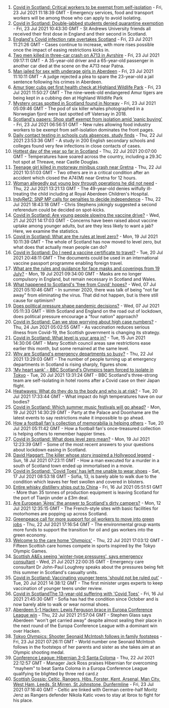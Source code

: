 1. [Covid in Scotland: Critical workers to be exempt from self-isolation](https://www.bbc.co.uk/news/uk-scotland-57937583) - Fri, 23 Jul 2021 11:18:39 GMT - Emergency services, food and transport workers will be among those who can apply to avoid isolating.
2. [Covid in Scotland: Double-jabbed students denied quarantine exemption](https://www.bbc.co.uk/news/uk-scotland-edinburgh-east-fife-57941652) - Fri, 23 Jul 2021 10:43:30 GMT - St Andrews University friends all received their first dose in England and their second in Scotland.
3. [England's Covid infection rate overtakes Scotland](https://www.bbc.co.uk/news/health-57942217) - Fri, 23 Jul 2021 11:21:26 GMT - Cases continue to increase, with more rises possible once the impact of easing restrictions kicks in.
4. [Two men killed in three-car crash on A713 in Ayrshire](https://www.bbc.co.uk/news/uk-scotland-glasgow-west-57941647) - Fri, 23 Jul 2021 09:17:11 GMT - A 35-year-old driver and a 65-year-old passenger in another car died at the scene on the A713 near Patna.
5. [Man jailed for sex with underage girls in Aberdeen](https://www.bbc.co.uk/news/uk-scotland-north-east-orkney-shetland-57942458) - Fri, 23 Jul 2021 11:10:11 GMT - A judge rejected a plea to spare the 23-year-old a jail sentence following his crimes in Aberdeen.
6. [Amur tiger cubs get first health check at Highland Wildlife Park](https://www.bbc.co.uk/news/uk-scotland-highlands-islands-57941345) - Fri, 23 Jul 2021 11:50:27 GMT - The nine-week-old endangered Amur tigers are being kept in a cubbing den at Highland Wildlife Park
7. [Mystery orcas spotted in Scotland found in Norway](https://www.bbc.co.uk/news/uk-scotland-57934989) - Fri, 23 Jul 2021 05:09:46 GMT - The pod of six killer whales photographed in a Norwegian fjord were last spotted off Vatersay in 2018.
8. [Scotland's papers: Shop staff exempt from isolation amid 'panic buying'](https://www.bbc.co.uk/news/uk-scotland-57924025) - Fri, 23 Jul 2021 06:56:51 GMT - New rules allowing food industry workers to be exempt from self-isolation dominates the front pages.
9. [Daily contact testing in schools cuts absences, study finds](https://www.bbc.co.uk/news/health-57930214) - Thu, 22 Jul 2021 23:53:36 GMT - A study in 200 English secondary schools and colleges found very few infections in close contacts of cases.
10. [Hottest day of the year so far in Scotland](https://www.bbc.co.uk/news/uk-scotland-south-scotland-57933457) - Thu, 22 Jul 2021 20:07:00 GMT - Temperatures have soared across the country, including a 29.3C hot spot at Threave, near Castle Douglas.
11. [Teenage girl killed in motorway minibus crash near Gretna](https://www.bbc.co.uk/news/uk-scotland-south-scotland-57923753) - Thu, 22 Jul 2021 10:51:03 GMT - Two others are in a critical condition after an accident which closed the A74(M) near Gretna for 12 hours.
12. [Woman allegedly put young boy through operations he did not need](https://www.bbc.co.uk/news/uk-scotland-north-east-orkney-shetland-57926971) - Thu, 22 Jul 2021 13:21:13 GMT - The 49-year-old denies wilfully ill-treating the child including at Royal Aberdeen Children's Hospital.
13. [IndyRef2: SNP MP calls for penalties to decide independence](https://www.bbc.co.uk/news/uk-politics-57930801) - Thu, 22 Jul 2021 18:43:18 GMT - Chris Stephens jokingly suggested a second referendum could be decided on spot-kicks.
14. [Covid in Scotland: Are young people slowing the vaccine drive?](https://www.bbc.co.uk/news/uk-scotland-57915106) - Wed, 21 Jul 2021 14:17:03 GMT - Concerns have been raised about vaccine uptake among younger adults, but are they less likely to want a jab? Here, we examine the statistics.
15. [Covid in Scotland: What are the rules at level zero?](https://www.bbc.co.uk/news/uk-scotland-53166816) - Mon, 19 Jul 2021 10:11:39 GMT - The whole of Scotland has now moved to level zero, but what does that actually mean people can do?
16. [Covid in Scotland: Do I need a vaccine certificate to travel?](https://www.bbc.co.uk/news/uk-scotland-57519070) - Tue, 20 Jul 2021 20:48:11 GMT - The documents could be used in an international vaccine passport programme enabling foreign travel.
17. [What are the rules and guidance for face masks and coverings from 19 July?](https://www.bbc.co.uk/news/health-51205344) - Mon, 19 Jul 2021 09:34:00 GMT - Masks are no longer compulsory in England, but remain necessary in Scotland and Wales.
18. [What happened to Scotland's 'free from Covid' hopes?](https://www.bbc.co.uk/news/uk-scotland-57742212) - Wed, 07 Jul 2021 05:10:46 GMT - In summer 2020, there was talk of being "not far away" from eliminating the virus. That did not happen, but is there still cause for optimism?
19. [Does political pressure shape pandemic decisions?](https://www.bbc.co.uk/news/uk-scotland-scotland-politics-57737414) - Wed, 07 Jul 2021 05:11:33 GMT - With Scotland and England on the road out of lockdown, does political pressure encourage a "four nation" approach?
20. [Covid in Scotland: Can we stop worrying about high case numbers?](https://www.bbc.co.uk/news/uk-scotland-57581952) - Thu, 24 Jun 2021 05:02:55 GMT - As vaccination reduces serious illness from Covid-19, the Scottish government is changing its strategy.
21. [Covid in Scotland: What level is your area in?](https://www.bbc.co.uk/news/uk-scotland-57076243) - Tue, 15 Jun 2021 14:30:06 GMT - Many Scottish council areas saw restrictions ease earlier this month, but some remained at the same level.
22. [Why are Scotland's emergency departments so busy?](https://www.bbc.co.uk/news/uk-scotland-57903066) - Thu, 22 Jul 2021 13:29:03 GMT - The number of people turning up at emergency departments in Scotland is rising sharply, figures show.
23. ['My heart sank' - BBC Scotland's Olympics team forced to isolate in Tokyo](https://www.bbc.co.uk/news/uk-scotland-57903624) - Tue, 20 Jul 2021 13:31:24 GMT - BBC Scotland's three-strong team are self-isolating in hotel rooms after a Covid case on their Japan flight.
24. [Heatwaves: What do they do to the body and who is at risk?](https://www.bbc.co.uk/news/health-49112807) - Tue, 20 Jul 2021 17:33:44 GMT - What impact do high temperatures have on our bodies?
25. [Covid in Scotland: Which summer music festivals will go ahead?](https://www.bbc.co.uk/news/uk-scotland-57887600) - Mon, 19 Jul 2021 14:30:29 GMT - Party at the Palace and Doonhame are the latest events to say restrictions make it impossible to go ahead.
26. [How a football fan's collection of memorabilia is helping others](https://www.bbc.co.uk/news/uk-england-57655620) - Tue, 20 Jul 2021 05:11:42 GMT - How a football fan's once-treasured collection is helping others to remember happier times.
27. [Covid in Scotland: What does level zero mean?](https://www.bbc.co.uk/news/uk-scotland-57838053) - Mon, 19 Jul 2021 12:23:39 GMT - Some of the most recent answers to your questions about lockdown easing in Scotland.
28. [David Haggart: The killer whose story inspired a Hollywood legend](https://www.bbc.co.uk/news/uk-scotland-south-scotland-57650595) - Sun, 18 Jul 2021 07:23:11 GMT - How a man executed for a murder in a south of Scotland town ended up immortalised in a movie.
29. [Covid in Scotland: 'Covid Toes' has left me unable to wear shoes](https://www.bbc.co.uk/news/uk-scotland-57865404) - Sat, 17 Jul 2021 08:53:18 GMT - Sofia, 13, is barely able to walk due to the condition which leaves her feet swollen and covered in blisters.
30. [Entire whisky distillery ships out to China](https://www.bbc.co.uk/news/uk-scotland-scotland-business-57825081) - Fri, 16 Jul 2021 05:51:51 GMT - More than 35 tonnes of production equipment is leaving Scotland for the port of Tianjin under a £3m deal.
31. [Are European 'Aires' the answer to Scotland's dirty campers?](https://www.bbc.co.uk/news/uk-scotland-57803377) - Mon, 12 Jul 2021 12:35:15 GMT - The French-style sites with basic facilities for motorhomes are popping up across Scotland.
32. [Greenpeace call for more support for oil workers to move into green jobs](https://www.bbc.co.uk/news/uk-scotland-57936319) - Thu, 22 Jul 2021 17:16:54 GMT - The environmental group wants more funds to support the transition for oil and gas workers into the green economy.
33. [Welcome to the care home 'Olympics'](https://www.bbc.co.uk/news/uk-scotland-57936247) - Thu, 22 Jul 2021 17:03:12 GMT - Fifteen Scottish care homes compete in sports inspired by the Tokyo Olympic Games.
34. [Scottish A&Es seeing 'winter-type pressures', says emergency consultant](https://www.bbc.co.uk/news/uk-scotland-57919940) - Wed, 21 Jul 2021 22:00:35 GMT - Emergency care consultant Dr John-Paul Loughrey speaks about the pressures being felt this summer in Scotland's casualty units.
35. [Covid in Scotland: Vaccinating younger teens 'should not be ruled out'](https://www.bbc.co.uk/news/uk-scotland-57906908) - Tue, 20 Jul 2021 14:38:12 GMT - The first minister urges experts to keep vaccination of younger teens under review.
36. [Covid in ScotlandThe 13-year-old suffering with 'Covid Toes'](https://www.bbc.co.uk/news/uk-scotland-57867125) - Fri, 16 Jul 2021 21:45:30 GMT - Sofia has had the condition since October and is now barely able to walk or wear normal shoes.
37. [Aberdeen 5-1 Hacken: Lewis Ferguson brace in Europa Conference League win](https://www.bbc.co.uk/sport/football/57905775) - Thu, 22 Jul 2021 21:57:04 GMT - Stephen Glass says Aberdeen "won't get carried away" despite almost sealing their place in the next round of the Europa Conference League with a dominant win over Hacken.
38. [Tokyo Olympics: Shooter Seonaid McIntosh follows in family footsteps](https://www.bbc.co.uk/sport/olympics/57748989) - Fri, 23 Jul 2021 07:26:11 GMT - World number one Seonaid McIntosh follows in the footsteps of her parents and sister as she takes aim at an Olympic shooting medal.
39. [Conference League: Hibernian 3-0 Santa Coloma](https://www.bbc.co.uk/sport/football/57905782) - Thu, 22 Jul 2021 22:12:57 GMT - Manager Jack Ross praises Hibernian for overcoming "mayhem" to beat Santa Coloma in a Europa Conference League qualifying tie blighted by three red card.z
40. [Scottish Gossip: Celtic, Rangers, Hibs, Forster, Kent, Arsenal, Man City, West Ham, Leeds, St Mirren, St Johnstone, Dunfermline](https://www.bbc.co.uk/sport/football/57926184) - Fri, 23 Jul 2021 07:16:40 GMT - Celtic are linked with German centre-half Moritz Jenz as Rangers defender Nikola Katic vows to stay at Ibrox to fight for his place.
